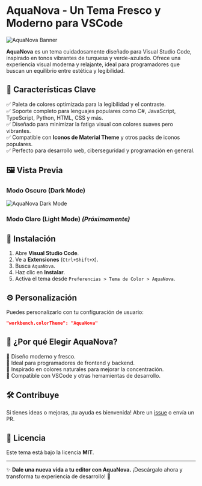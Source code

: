# AquaNova - Un Tema Fresco y Moderno para VSCode

![AquaNova Banner](https://via.placeholder.com/1000x300?text=AquaNova+Theme)

**AquaNova** es un tema cuidadosamente diseñado para Visual Studio Code, inspirado en tonos vibrantes de turquesa y verde-azulado. Ofrece una experiencia visual moderna y relajante, ideal para programadores que buscan un equilibrio entre estética y legibilidad.

## 🎨 Características Clave
✅ Paleta de colores optimizada para la legibilidad y el contraste.  
✅ Soporte completo para lenguajes populares como C#, JavaScript, TypeScript, Python, HTML, CSS y más.  
✅ Diseñado para minimizar la fatiga visual con colores suaves pero vibrantes.  
✅ Compatible con **Iconos de Material Theme** y otros packs de iconos populares.  
✅ Perfecto para desarrollo web, ciberseguridad y programación en general.  

## 🖼️ Vista Previa
### **Modo Oscuro (Dark Mode)**
![AquaNova Dark Mode](https://via.placeholder.com/800x450?text=Dark+Mode+Preview)

### **Modo Claro (Light Mode)** *(Próximamente)*

## 🚀 Instalación
1. Abre **Visual Studio Code**.
2. Ve a **Extensiones** (`Ctrl+Shift+X`).
3. Busca `AquaNova`.
4. Haz clic en **Instalar**.
5. Activa el tema desde `Preferencias > Tema de Color > AquaNova`.

## ⚙️ Personalización
Puedes personalizarlo con tu configuración de usuario:
```json
"workbench.colorTheme": "AquaNova"
```


## 📌 ¿Por qué Elegir AquaNova?
🔹 Diseño moderno y fresco.  
🔹 Ideal para programadores de frontend y backend.  
🔹 Inspirado en colores naturales para mejorar la concentración.  
🔹 Compatible con VSCode y otras herramientas de desarrollo.  

## 🛠️ Contribuye
Si tienes ideas o mejoras, ¡tu ayuda es bienvenida! Abre un [issue](https://github.com/tuusuario/AquaNova/issues) o envía un PR.  

## 📜 Licencia
Este tema está bajo la licencia **MIT**.

---
✨ **Dale una nueva vida a tu editor con AquaNova.** ¡Descárgalo ahora y transforma tu experiencia de desarrollo! 🚀